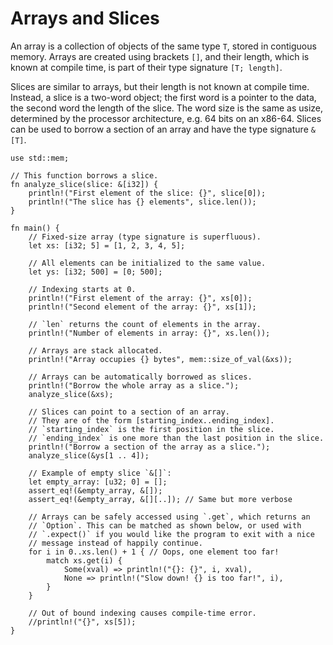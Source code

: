 # Arrays and Slices

An array is a collection of objects of the same type `T`, stored in contiguous
memory. Arrays are created using brackets `[]`, and their length, which is known
at compile time, is part of their type signature `[T; length]`.

Slices are similar to arrays, but their length is not known at compile time.
Instead, a slice is a two-word object; the first word is a pointer to the data,
the second word the length of the slice. The word size is the same as usize,
determined by the processor architecture, e.g. 64 bits on an x86-64. Slices can
be used to borrow a section of an array and have the type signature `&[T]`.

```rust,editable,ignore,mdbook-runnable
use std::mem;

// This function borrows a slice.
fn analyze_slice(slice: &[i32]) {
    println!("First element of the slice: {}", slice[0]);
    println!("The slice has {} elements", slice.len());
}

fn main() {
    // Fixed-size array (type signature is superfluous).
    let xs: [i32; 5] = [1, 2, 3, 4, 5];

    // All elements can be initialized to the same value.
    let ys: [i32; 500] = [0; 500];

    // Indexing starts at 0.
    println!("First element of the array: {}", xs[0]);
    println!("Second element of the array: {}", xs[1]);

    // `len` returns the count of elements in the array.
    println!("Number of elements in array: {}", xs.len());

    // Arrays are stack allocated.
    println!("Array occupies {} bytes", mem::size_of_val(&xs));

    // Arrays can be automatically borrowed as slices.
    println!("Borrow the whole array as a slice.");
    analyze_slice(&xs);

    // Slices can point to a section of an array.
    // They are of the form [starting_index..ending_index].
    // `starting_index` is the first position in the slice.
    // `ending_index` is one more than the last position in the slice.
    println!("Borrow a section of the array as a slice.");
    analyze_slice(&ys[1 .. 4]);

    // Example of empty slice `&[]`:
    let empty_array: [u32; 0] = [];
    assert_eq!(&empty_array, &[]);
    assert_eq!(&empty_array, &[][..]); // Same but more verbose

    // Arrays can be safely accessed using `.get`, which returns an
    // `Option`. This can be matched as shown below, or used with
    // `.expect()` if you would like the program to exit with a nice
    // message instead of happily continue.
    for i in 0..xs.len() + 1 { // Oops, one element too far!
        match xs.get(i) {
            Some(xval) => println!("{}: {}", i, xval),
            None => println!("Slow down! {} is too far!", i),
        }
    }

    // Out of bound indexing causes compile-time error.
    //println!("{}", xs[5]);
}
```
